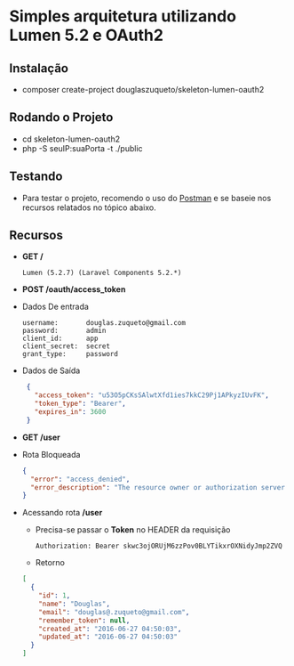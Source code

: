 # Simples arquitetura utilizando Lumen 5.2 e OAuth2

## Instalação
 * composer create-project douglaszuqueto/skeleton-lumen-oauth2

## Rodando o Projeto
 * cd skeleton-lumen-oauth2
 * php -S seuIP:suaPorta -t ./public

## Testando
 * Para testar o projeto, recomendo o uso do [Postman](https://www.getpostman.com/) e se baseie nos recursos relatados no tópico abaixo.

## Recursos

* **GET /**

  ```
  Lumen (5.2.7) (Laravel Components 5.2.*)
  ```
* **POST /oauth/access_token**
 * Dados De entrada
  
    ```
    username:       douglas.zuqueto@gmail.com
    password:       admin
    client_id:      app
    client_secret:  secret
    grant_type:     password
    ```
  * Dados de Saída
  
     ```json
      {
        "access_token": "u53O5pCKsSAlwtXfd1ies7kkC29Pj1APkyzIUvFK",
        "token_type": "Bearer",
        "expires_in": 3600
      }
     ```
* **GET /user**
 * Rota Bloqueada
 
    ```json
    {
      "error": "access_denied",
      "error_description": "The resource owner or authorization server denied the request."
    }
    ```
 * Acessando rota **/user**
    * Precisa-se passar o **Token** no HEADER da requisição
      
       ```
       Authorization: Bearer skwc3ojORUjM6zzPov0BLYTikxrOXNidyJmp2ZVQ
       ```
    *  Retorno
     
      ```json
      [
        {
          "id": 1,
          "name": "Douglas",
          "email": "douglas@.zuqueto@gmail.com",
          "remember_token": null,
          "created_at": "2016-06-27 04:50:03",
          "updated_at": "2016-06-27 04:50:03"
        }
      ]
      ```
